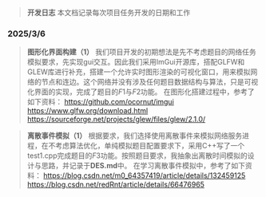 >**开发日志**
>本文档记录每次项目任务开发的日期和工作

### 2025/3/6
>**图形化界面构建（1）**
>我们项目开发的初期想法是先不考虑题目的网络任务模拟要求，先实现gui交互。因此我们采用ImGui开源库，搭配GLFW和GLEW库进行补充，搭建一个允许实时图形渲染的可视化窗口，用来模拟网络的节点和连边。这个网络并没有涉及任何题目数据结构与算法，只是可视化界面的实现，完成了题目的$F1$与$F2$功能。
>在图形化搭建过程中，参考了如下资料：
><https://github.com/ocornut/imgui>
><https://www.glfw.org/download.html>
><https://sourceforge.net/projects/glew/files/glew/2.1.0/>

>**离散事件模拟（1）**
>根据要求，我们选择使用离散事件来模拟网络服务进程，在不考虑算法优化，单纯模拟题目配置要求下，采用C++写了一个test1.cpp完成题目的$F3$功能。按照题目要求，我抽象出离散时间模拟的设计与思路，并记录于**DES.md**中。
>在学习离散事件模拟中，参考了如下资料：
><https://blog.csdn.net/m0_64357419/article/details/132459125>
><https://blog.csdn.net/redRnt/article/details/66476965>
